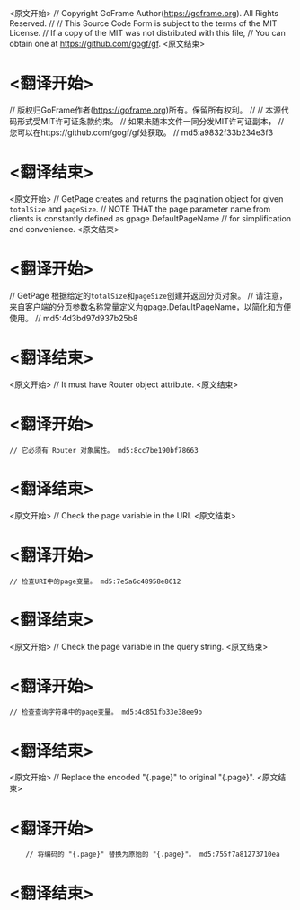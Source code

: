 
<原文开始>
// Copyright GoFrame Author(https://goframe.org). All Rights Reserved.
//
// This Source Code Form is subject to the terms of the MIT License.
// If a copy of the MIT was not distributed with this file,
// You can obtain one at https://github.com/gogf/gf.
<原文结束>

# <翻译开始>
// 版权归GoFrame作者(https://goframe.org)所有。保留所有权利。
//
// 本源代码形式受MIT许可证条款约束。
// 如果未随本文件一同分发MIT许可证副本，
// 您可以在https://github.com/gogf/gf处获取。
// md5:a9832f33b234e3f3
# <翻译结束>


<原文开始>
// GetPage creates and returns the pagination object for given `totalSize` and `pageSize`.
// NOTE THAT the page parameter name from clients is constantly defined as gpage.DefaultPageName
// for simplification and convenience.
<原文结束>

# <翻译开始>
// GetPage 根据给定的`totalSize`和`pageSize`创建并返回分页对象。
// 请注意，来自客户端的分页参数名称常量定义为gpage.DefaultPageName，以简化和方便使用。
// md5:4d3bd97d937b25b8
# <翻译结束>


<原文开始>
// It must have Router object attribute.
<原文结束>

# <翻译开始>
	// 它必须有 Router 对象属性。 md5:8cc7be190bf78663
# <翻译结束>


<原文开始>
// Check the page variable in the URI.
<原文结束>

# <翻译开始>
	// 检查URI中的page变量。 md5:7e5a6c48958e8612
# <翻译结束>


<原文开始>
// Check the page variable in the query string.
<原文结束>

# <翻译开始>
	// 检查查询字符串中的page变量。 md5:4c851fb33e38ee9b
# <翻译结束>


<原文开始>
// Replace the encoded "{.page}" to original "{.page}".
<原文结束>

# <翻译开始>
		// 将编码的 "{.page}" 替换为原始的 "{.page}"。 md5:755f7a81273710ea
# <翻译结束>

